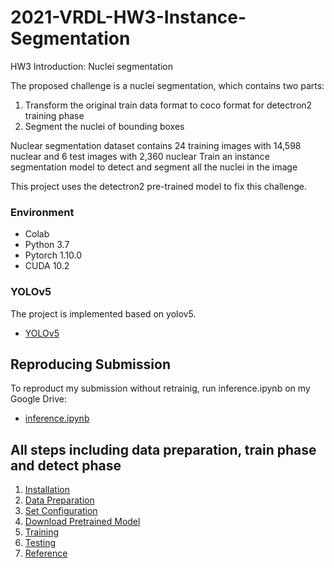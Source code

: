 # 2021-VRDL-HW3-Instance-Segmentation
HW3 Introduction: Nuclei segmentation

The proposed challenge is a nuclei segmentation, which contains two parts:
1. Transform the original train data format to coco format for detectron2 training phase
2. Segment the nuclei of bounding boxes

Nuclear segmentation dataset contains 24 training images with 14,598 nuclear and 6 test images with 2,360 nuclear 
Train an instance segmentation model to detect and segment all the nuclei in the image 

This project uses the detectron2 pre-trained model to fix this challenge.


### Environment
- Colab
- Python 3.7
- Pytorch 1.10.0
- CUDA 10.2

### YOLOv5
The project is implemented based on yolov5.
- [YOLOv5](https://github.com/ultralytics/yolov5)

## Reproducing Submission
To reproduct my submission without retrainig, run inference.ipynb on my Google Drive:
- [inference.ipynb](https://drive.google.com/file/d/14IUxba_Tjaw3teusvljHuXGmZ8rEvH1a/view?usp=sharing)

## All steps including data preparation, train phase and detect phase
1. [Installation](#install-packages)
2. [Data Preparation](#data-preparation)
3. [Set Configuration](#set-configuration)
4. [Download Pretrained Model](#download-pretrained-model)
5. [Training](#training)
6. [Testing](#testing)
7. [Reference](#reference)
